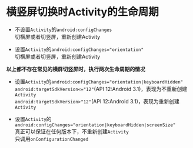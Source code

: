 # 横竖屏切换时Activity的生命周期

* 不设置`Activity`的`android:configChanges`  
切横屏或者切竖屏，重新创建Activity  

* 设置`Activity`的`android:configChanges="orientation"`  
切横屏或者切竖屏，重新创建Activity  

**以上都不存在常见的横屏切竖屏时，执行两次生命周期的情况**  

* 设置`Activity`的`android:configChanges="orientation|keyboardHidden"`  
`android:targetSdkVersion<="12"`(API 12:Android 3.1)，表现为不重新创建`Activity`  
`android:targetSdkVersion>"12"`(API 12:Android 3.1)，表现为重新创建`Activity`  

* 设置`Activity`的`android:configChanges="orientation|keyboardHidden|screenSize"`  
真正可以保证在任何版本下，不重新创建`Activity`  
只调用`onConfigurationChanged`  






